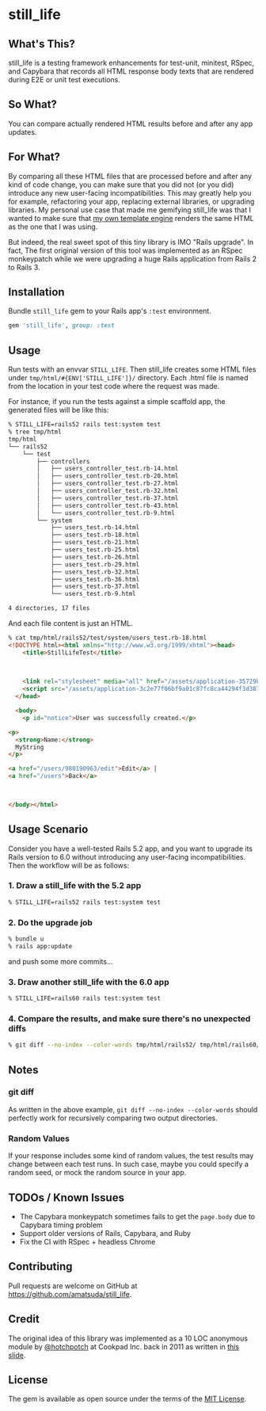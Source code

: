 # still_life

## What's This?

still_life is a testing framework enhancements for test-unit, minitest, RSpec, and Capybara that records all HTML response body texts that are rendered during E2E or unit test executions.


## So What?

You can compare actually rendered HTML results before and after any app updates.


## For What?

By comparing all these HTML files that are processed before and after any kind of code change, you can make sure that you did not (or you did) introduce any new user-facing incompatibilities.
This may greatly help you for example, refactoring your app, replacing external libraries, or upgrading libraries.
My personal use case that made me gemifying still_life was that I wanted to make sure that [my own template engine](https://github.com/amatsuda/himl) renders the same HTML as the one that I was using.

But indeed, the real sweet spot of this tiny library is IMO "Rails upgrade".
In fact, The first original version of this tool was implemented as an RSpec monkeypatch while we were upgrading a huge Rails application from Rails 2 to Rails 3.


## Installation

Bundle `still_life` gem to your Rails app's `:test` environment.

```ruby
gem 'still_life', group: :test
```


## Usage

Run tests with an envvar `STILL_LIFE`. Then still_life creates some HTML files under `tmp/html/#{ENV['STILL_LIFE']}/` directory.
Each .html file is named from the location in your test code where the request was made.

For instance, if you run the tests against a simple scaffold app, the generated files will be like this:

```sh
% STILL_LIFE=rails52 rails test:system test
% tree tmp/html
tmp/html
└── rails52
    └── test
        ├── controllers
        │   ├── users_controller_test.rb-14.html
        │   ├── users_controller_test.rb-20.html
        │   ├── users_controller_test.rb-27.html
        │   ├── users_controller_test.rb-32.html
        │   ├── users_controller_test.rb-37.html
        │   ├── users_controller_test.rb-43.html
        │   └── users_controller_test.rb-9.html
        └── system
            ├── users_test.rb-14.html
            ├── users_test.rb-18.html
            ├── users_test.rb-21.html
            ├── users_test.rb-25.html
            ├── users_test.rb-26.html
            ├── users_test.rb-29.html
            ├── users_test.rb-32.html
            ├── users_test.rb-36.html
            ├── users_test.rb-37.html
            └── users_test.rb-9.html

4 directories, 17 files
```

And each file content is just an HTML.
```html
% cat tmp/html/rails52/test/system/users_test.rb-18.html
<!DOCTYPE html><html xmlns="http://www.w3.org/1999/xhtml"><head>
    <title>StillLifeTest</title>
    
    

    <link rel="stylesheet" media="all" href="/assets/application-35729bfbaf9967f119234595ed222f7ab14859f304ab0acc5451afb387f637fa.css" data-turbolinks-track="reload" />
    <script src="/assets/application-3c2e77f06bf9a01c87fc8ca44294f3d3879d89483d83b66a13a89fc07412dd59.js" data-turbolinks-track="reload"></script>
  </head>

  <body>
    <p id="notice">User was successfully created.</p>

<p>
  <strong>Name:</strong>
  MyString
</p>

<a href="/users/980190963/edit">Edit</a> |
<a href="/users">Back</a>

  

</body></html>
```


## Usage Scenario

Consider you have a well-tested Rails 5.2 app, and you want to upgrade its Rails version to 6.0 without introducing any user-facing incompatibilities.
Then the workflow will be as follows:

### 1. Draw a still_life with the 5.2 app

```sh
% STILL_LIFE=rails52 rails test:system test
```

### 2. Do the upgrade job

```sh
% bundle u
% rails app:update
```
and push some more commits...

### 3. Draw another still_life with the 6.0 app

```sh
% STILL_LIFE=rails60 rails test:system test
```

### 4. Compare the results, and make sure there's no unexpected diffs

```sh
% git diff --no-index --color-words tmp/html/rails52/ tmp/html/rails60/
```


## Notes
### git diff
As written in the above example, `git diff --no-index --color-words` should perfectly work for recursively comparing two output directories.

### Random Values

If your response includes some kind of random values, the test results may change between each test runs.
In such case, maybe you could specify a random seed, or mock the random source in your app.


## TODOs / Known Issues
- The Capybara monkeypatch sometimes fails to get the `page.body` due to Capybara timing problem
- Support older versions of Rails, Capybara, and Ruby
- Fix the CI with RSpec + headless Chrome


## Contributing

Pull requests are welcome on GitHub at https://github.com/amatsuda/still_life.


## Credit

The original idea of this library was implemented as a 10 LOC anonymous module by [@hotchpotch](https://github.com/hotchpotch) at Cookpad Inc. back in 2011 as written in [this slide](https://speakerdeck.com/a_matsuda/the-recipe-for-the-worlds-largest-rails-monolith?slide=129).

## License

The gem is available as open source under the terms of the [MIT License](https://opensource.org/licenses/MIT).
